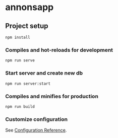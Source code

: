 # annonsapp

## Project setup
```
npm install
```

### Compiles and hot-reloads for development
```
npm run serve
```

### Start server and create new db
```
npm run server:start
```

### Compiles and minifies for production
```
npm run build
```


### Customize configuration
See [Configuration Reference](https://cli.vuejs.org/config/).
